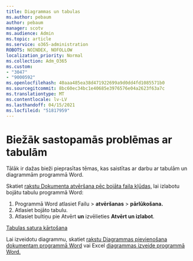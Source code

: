 ```yaml
---
title: Diagrammas un tabulas
ms.author: pebaum
author: pebaum
manager: scotv
ms.audience: Admin
ms.topic: article
ms.service: o365-administration
ROBOTS: NOINDEX, NOFOLLOW
localization_priority: Normal
ms.collection: Adm_O365
ms.custom:
- "3047"
- "9000592"
ms.openlocfilehash: 40aaa485ea38d471922699a9d0dd4fd1085571b0
ms.sourcegitcommit: 8bc60ec34bc1e40685e3976576e04a2623f63a7c
ms.translationtype: MT
ms.contentlocale: lv-LV
ms.lasthandoff: 04/15/2021
ms.locfileid: "51817959"
---
```

# <a name="common-issues-with-tables"></a>Biežāk sastopamās problēmas ar tabulām 

Tālāk ir dažas bieži pieprasītas tēmas, kas saistītas ar darbu ar tabulām un diagrammām programmā Word.

Skatiet [rakstu Dokumenta atvēršana pēc bojāta faila kļūdas,](https://support.office.com/article/47df9d48-2165-4411-a699-1786ac734bc3) lai izlabotu bojātu tabulu programmā Word:

 1. Programmā Word atlasiet Failu  >  **atvēršanas**  >  **pārlūkošana.**
 2. Atlasiet bojāto tabulu.
 3. Atlasiet bultiņu pie Atvērt **un** izvēlieties **Atvērt un izlabot**.

[Tabulas satura kārtošana](https://support.office.com/article/F8392477-4613-49CD-ABA6-7C2E48F1D91F)

Lai izveidotu diagrammu, skatiet [rakstu Diagrammas pievienošana dokumentam programmā Word](https://support.office.com/article/ff48e3eb-5e04-4368-a39e-20df7c798932) vai Excel [diagrammas izveide programmā Word.](https://support.office.com/article/11A7D2F0-4487-4A9B-BBC6-D50916CD4A57)
